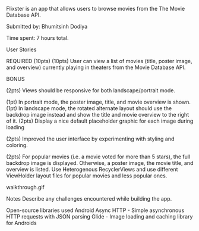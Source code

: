 Flixster is an app that allows users to browse movies from the The Movie Database API.

Submitted by: Bhumitsinh Dodiya

Time spent: 7 hours total.

User Stories

REQUIRED (10pts) (10pts) User can view a list of movies (title, poster image, and overview) currently playing in theaters from the Movie Database API.

BONUS

 (2pts) Views should be responsive for both landscape/portrait mode.

 (1pt) In portrait mode, the poster image, title, and movie overview is shown.
 (1pt) In landscape mode, the rotated alternate layout should use the backdrop image instead and show the title and movie overview to the right of it.
 (2pts) Display a nice default placeholder graphic for each image during loading

 (2pts) Improved the user interface by experimenting with styling and coloring.

 (2pts) For popular movies (i.e. a movie voted for more than 5 stars), the full backdrop image is displayed. Otherwise, a poster image, the movie title, and overview is listed. Use Heterogenous RecyclerViews and use different ViewHolder layout files for popular movies and less popular ones.

walkthrough.gif

Notes Describe any challenges encountered while building the app.

Open-source libraries used Android Async HTTP - Simple asynchronous HTTP requests with JSON parsing Glide - Image loading and caching library for Androids
